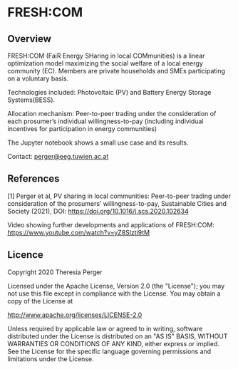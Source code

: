 # FRESH:COM

## Overview

FRESH:COM (FaiR Energy SHaring in local COMmunities) is a linear optimization model maximizing the social welfare of a local energy community (EC).
Members are private households and SMEs participating on a voluntary basis. 

Technologies included: Photovoltaic (PV) and Battery Energy Storage Systems(BESS).

Allocation mechanism: Peer-to-peer trading under the consideration of each prosumer’s individual willingness-to-pay (including individual incentives for participation in energy communities)

The Jupyter notebook shows a small use case and its results.

Contact: perger@eeg.tuwien.ac.at

## References
[1] Perger et al, PV sharing in local communities: Peer-to-peer trading under consideration of the prosumers’ willingness-to-pay, Sustainable Cities and Society (2021), DOI: https://doi.org/10.1016/j.scs.2020.102634

Video showing further developments and applications of FRESH:COM: https://www.youtube.com/watch?v=yZ8Slzti9tM

## Licence

Copyright 2020 Theresia Perger

Licensed under the Apache License, Version 2.0 (the "License"); you may not use this file except in compliance with the License. You may obtain a copy of the License at

 http://www.apache.org/licenses/LICENSE-2.0

Unless required by applicable law or agreed to in writing, software distributed under the License is distributed on an "AS IS" BASIS, WITHOUT WARRANTIES OR CONDITIONS OF ANY KIND, either express or implied. See the License for the specific language governing permissions and limitations under the License.
